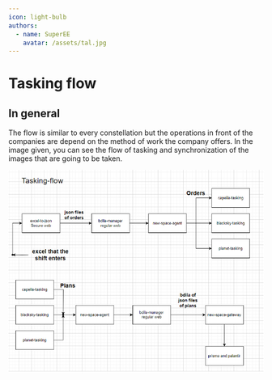 ```yaml
---
icon: light-bulb
authors:
  - name: SuperEE
    avatar: /assets/tal.jpg
---
```



# Tasking flow

## In general
The flow is similar to every constellation but the operations in front of the companies are depend on the method of work the company offers.
In the image given, you can see the flow of tasking and synchronization of the images that are going to be taken.


![Tasking flow diagram](/assets/tasking-flow.png)

